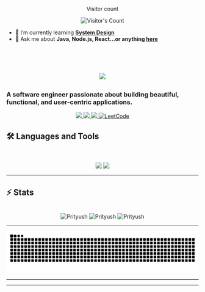 <div align="center"> 
  <p>Visitor count</p>
  <img src="https://profile-counter.glitch.me/{prityushsingh}/count.svg" alt="Visitor's Count" />
</div>

- 🌱 I’m currently learning **[System Design](https://systemdesignschool.io/primer)**
- 💬 Ask me about **Java, Node.js, React...or anything [here](https://github.com/{prityushsingh}/{prityushsingh}/issues)**

<br>

<h1 align="center">
    <img src="https://readme-typing-svg.herokuapp.com/?font=Inter&size=48&center=true&vCenter=true&width=500&height=70&color=4493F8&duration=4000&lines=Hi+There!+👋;+I'm+Prityush+Parmar!;" />
</h1>

### A software engineer passionate about building beautiful, functional, and user-centric applications.

<div align="center">
  <a href="prityush27.singh@gmail.com">
    <img src="https://img.shields.io/badge/Gmail-333333?style=for-the-badge&logo=gmail&logoColor=red" />
  </a>
  <a href="https://www.linkedin.com/in/prityush-parmar/" target="_blank">
    <img src="https://img.shields.io/badge/LinkedIn-0077B5?style=for-the-badge&logo=linkedin&logoColor=white" target="_blank" />
  </a>
  <a href="https://medium.com/@prityush27.singh" target="_blank">
    <img src="https://img.shields.io/badge/Medium-000000?style=for-the-badge&logo=medium&logoColor=white" target="_blank" />
  </a>
  <a href="https://leetcode.com/u/Prityush_27/" target="_blank">
    <img src="https://img.shields.io/badge/LeetCode-FFA116?style=for-the-badge&logo=leetcode&logoColor=black" alt="LeetCode" />
  </a>
</div>

## 🛠️ Languages and Tools

<br>

<p align="center">
  <img src="https://skillicons.dev/icons?i=java,spring,ts,nodejs,react,nextjs,mongodb,postgres,prisma" />
  <img src="https://skillicons.dev/icons?i=html,css,sass,tailwind,js,vue,redux,d3,git,postman,figma" />
</p>

<hr>

## ⚡️ Stats

<br>

<div align="center">
  <img width="390" src="https://github-readme-stats.vercel.app/api?username=prityushsingh&theme=transparent&count_private=true&show_icons=true&rank_icon=github&locale=en" alt="Prityush" />
  
  <img width="390" src="https://streak-stats.demolab.com/?user=prityushsingh&theme=transparent&count_private=true&border_radius=10&locale=en" alt="Prityush" />
  
  <img width="325" src="https://github-readme-stats.vercel.app/api/top-langs?username=prityushsingh&theme=transparent&layout=donut&hide=css&langs_count=8&border_radius=10&show_icons=true&locale=en" alt="Prityush" />
</div>

<hr>
<div align="center">
  <picture>
    <source media="(prefers-color-scheme: dark)" srcset="https://raw.githubusercontent.com/prityushsingh/prityushsingh/output/github-contribution-grid-snake-dark.svg" />
    <source media="(prefers-color-scheme: light)" srcset="https://raw.githubusercontent.com/prityushsingh/prityushsingh/output/github-contribution-grid-snake.svg" />
    <img alt="github-snake" src="https://raw.githubusercontent.com/prityushsingh/prityushsingh/output/github-contribution-grid-snake.svg" />
  </picture>
</div>

<hr>

<hr>

